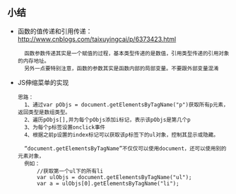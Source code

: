 ## 小结

- 函数的值传递和引用传递：http://www.cnblogs.com/taixuyingcai/p/6373423.html

        函数参数传递其实是一个赋值的过程，基本类型传递的是数值，引用类型传递的引用对象的内存地址。
        另外一点要特别注意，函数的参数其实是函数内部的局部变量。不要跟外部变量混淆
        
        
        
- JS伸缩菜单的实现
    
      思路：
        1、通过var pObjs = document.getElementsByTagName("p")获取所有p元素，返回类型是数组类型。
        2、遍历pObjs[],并为每个pObjs添加i标记，表示该pObjs是第几个p
        3、为每个p标签设置onclick事件
        4、根据之前p设置的index标记可以获取该p标签下的ul对象，控制其显示或隐藏。
        
        “document.getElementsByTagName”不仅仅可以使用document，还可以使用别的元素对象，
        例如：
            //获取第一个ul下的所有li
            var ulObjs = document.getElementsByTagName("ul");
            var a = ulObjs[0].getElementsByTagName("li");